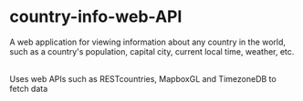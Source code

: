 # country-info-web-API

A web application for viewing information about any country in the world, such as a country's population, capital city, 
current local time, weather, etc. <br><br>

Uses web APIs such as RESTcountries, MapboxGL and TimezoneDB to fetch data
